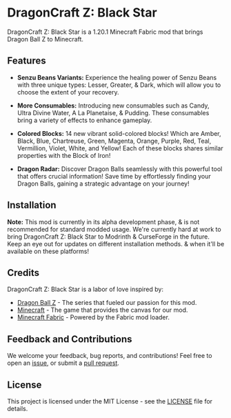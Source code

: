 # DragonCraft Z: Black Star 

DragonCraft Z: Black Star is a 1.20.1 Minecraft Fabric mod that brings Dragon Ball Z to Minecraft.

## Features

- **Senzu Beans Variants:** 
Experience the healing power of Senzu Beans with three unique types: Lesser, Greater, & Dark, which will allow you to choose the extent of your recovery.

- **More Consumables:** 
Introducing new consumables such as Candy, Ultra Divine Water, A La Planetaise, & Pudding. These consumables bring a variety of effects to enhance gameplay.

- **Colored Blocks:** 
14 new vibrant solid-colored blocks!
Which are Amber, Black, Blue, Chartreuse, Green, Magenta, Orange, Purple, Red, Teal, Vermillion, Violet, White, and Yellow! 
Each of these blocks shares similar properties with the Block of Iron!

- **Dragon Radar:** 
Discover Dragon Balls seamlessly with this powerful tool that offers crucial information! 
Save time by effortlessly finding your Dragon Balls, gaining a strategic advantage on your journey!

## Installation

**Note:** 
This mod is currently in its alpha development phase, & is not recommended for standard modded usage.
We're currently hard at work to bring DragonCraft Z: Black Star to Modrinth & CurseForge in the future.
Keep an eye out for updates on different installation methods. & when it'll be available on these platforms!

## Credits

DragonCraft Z: Black Star is a labor of love inspired by:

- [Dragon Ball Z](http://www.dragonballz.com) - The series that fueled our passion for this mod.
- [Minecraft](https://www.minecraft.net/) - The game that provides the canvas for our mod.
- [Minecraft Fabric](https://fabricmc.net/) - Powered by the Fabric mod loader.

## Feedback and Contributions

We welcome your feedback, bug reports, and contributions! 
Feel free to open an [issue](#), or submit a [pull request](#).

## License

This project is licensed under the MIT License - see the [LICENSE](LICENSE) file for details.

